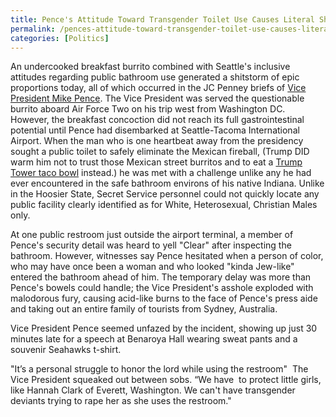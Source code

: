 ```yaml
---
title: Pence's Attitude Toward Transgender Toilet Use Causes Literal Shitstorm
permalink: /pences-attitude-toward-transgender-toilet-use-causes-literal-shitstorm/
categories: [Politics]
---
```

An undercooked breakfast burrito combined with Seattle's inclusive attitudes regarding public bathroom use generated a shitstorm of epic proportions today, all of which occurred in the JC Penney briefs of <a href="https://www.whitehouse.gov/administration/vice-president-pence" target="_blank">Vice President Mike Pence</a>. The Vice President was served the questionable burrito aboard Air Force Two on his trip west from Washington DC. However, the breakfast concoction did not reach its full gastrointestinal potential until Pence had disembarked at Seattle-Tacoma International Airport. When the man who is one heartbeat away from the presidency sought a public toilet to safely eliminate the Mexican fireball, (Trump DID warm him not to trust those Mexican street burritos and to eat a <a href="http://www.trumptowerny.com/trump-grill-lunch-menu" target="_blank">Trump Tower taco bowl</a> instead.) he was met with a challenge unlike any he had ever encountered in the safe bathroom environs of his native Indiana. Unlike in the Hoosier State, Secret Service personnel could not quickly locate any public facility clearly identified as for White, Heterosexual, Christian Males only.

At one public restroom just outside the airport terminal, a member of Pence's security detail was heard to yell "Clear" after inspecting the bathroom. However, witnesses say Pence hesitated when a person of color, who may have once been a woman and who looked "kinda Jew-like" entered the bathroom ahead of him. The temporary delay was more than Pence's bowels could handle; the Vice President's asshole exploded with malodorous fury, causing acid-like burns to the face of Pence's press aide and taking out an entire family of tourists from Sydney, Australia.

Vice President Pence seemed unfazed by the incident, showing up just 30 minutes late for a speech at Benaroya Hall wearing sweat pants and a souvenir Seahawks t-shirt.

"It’s a personal struggle to honor the lord while using the restroom"  The Vice President squeaked out between sobs. “We have  to protect little girls, like Hannah Clark of Everett, Washington. We can't have transgender deviants trying to rape her as she uses the restroom."
